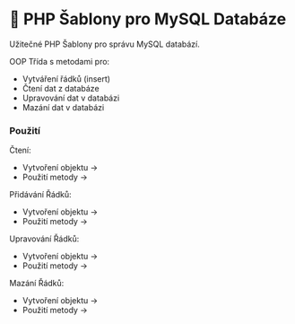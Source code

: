 # 📜 PHP Šablony pro MySQL Databáze
Užitečné PHP Šablony pro správu MySQL databází.

OOP Třída s metodami pro:
- Vytváření řádků (insert)
- Čtení dat z databáze
- Upravování dat v databázi
- Mazání dat v databázi

### Použití
Čtení:
- Vytvoření objektu -> 
- Použití metody ->

Přidávání Řádků:
- Vytvoření objektu -> 
- Použití metody ->

Upravování Řádků:
- Vytvoření objektu -> 
- Použití metody ->

Mazání Řádků:
- Vytvoření objektu -> 
- Použití metody ->
